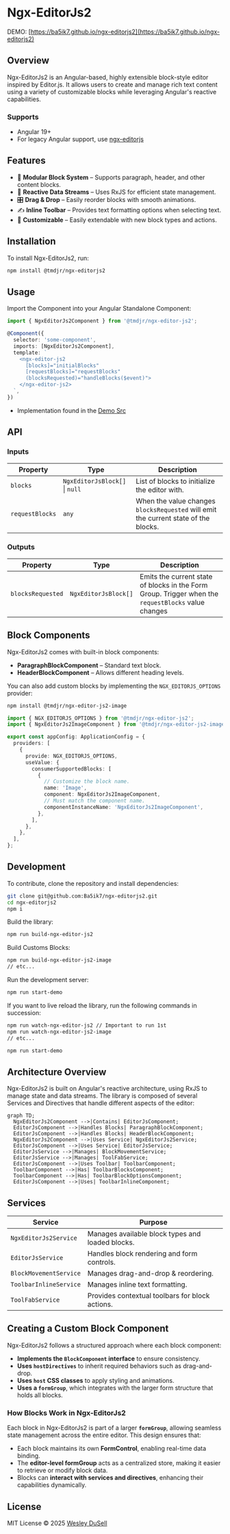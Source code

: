 # Ngx-EditorJs2

DEMO: [https://ba5ik7.github.io/ngx-editorjs2](https://ba5ik7.github.io/ngx-editorjs2)

## Overview
Ngx-EditorJs2 is an Angular-based, highly extensible block-style editor inspired by Editor.js. It allows users to create and manage rich text content using a variety of customizable blocks while leveraging Angular's reactive capabilities.

### Supports
- Angular 19+
- For legacy Angular support, use [ngx-editorjs](https://github.com/Ba5ik7/ngx-editorjs)

## Features
- 📝 **Modular Block System** – Supports paragraph, header, and other content blocks.
- 🔄 **Reactive Data Streams** – Uses RxJS for efficient state management.
- 🎛 **Drag & Drop** – Easily reorder blocks with smooth animations.
- ✍ **Inline Toolbar** – Provides text formatting options when selecting text.
- 🔧 **Customizable** – Easily extendable with new block types and actions.

## Installation
To install Ngx-EditorJs2, run:

```sh
npm install @tmdjr/ngx-editorjs2
```

## Usage
Import the Component into your Angular Standalone Component:

```ts
import { NgxEditorJs2Component } from '@tmdjr/ngx-editor-js2';

@Component({
  selector: 'some-component',
  imports: [NgxEditorJs2Component],
  template: `
    <ngx-editor-js2
      [blocks]="initialBlocks"
      [requestBlocks]="requestBlocks"
      (blocksRequested)="handleBlocks($event)">
    </ngx-editor-js2>
  `,
})
```
- Implementation found in the [Demo Src](https://github.com/Ba5ik7/ngx-editorjs2/blob/main/projects/ngx-editorjs2-demo/src/app/components/document.component.ts#L9)

## API
### **Inputs**
| Property      | Type                        | Description |
|--------------|----------------------------|-------------|
| `blocks`     | `NgxEditorJsBlock[]` \| `null`      | List of blocks to initialize the editor with. |
| `requestBlocks` | `any` | When the value changes `blocksRequested` will emit the current state of the blocks. |

### **Outputs**
| Property      | Type                        | Description |
|--------------|----------------------------|-------------|
| `blocksRequested` | `NgxEditorJsBlock[]` | Emits the current state of blocks in the Form Group. Trigger when the `requestBlocks` value changes

## Block Components
Ngx-EditorJs2 comes with built-in block components:
- **ParagraphBlockComponent** – Standard text block.
- **HeaderBlockComponent** – Allows different heading levels.

You can also add custom blocks by implementing the `NGX_EDITORJS_OPTIONS` provider:

```sh
npm install @tmdjr/ngx-editor-js2-image
```

```ts
import { NGX_EDITORJS_OPTIONS } from '@tmdjr/ngx-editor-js2';
import { NgxEditorJs2ImageComponent } from '@tmdjr/ngx-editor-js2-image';

export const appConfig: ApplicationConfig = {
  providers: [
    {
      provide: NGX_EDITORJS_OPTIONS,
      useValue: {
        consumerSupportedBlocks: [
          {
            // Customize the block name.
            name: 'Image',
            component: NgxEditorJs2ImageComponent,
            // Must match the component name.
            componentInstanceName: 'NgxEditorJs2ImageComponent',
          },
        ],
      },
    },
  ],
};
```

## Development
To contribute, clone the repository and install dependencies:

```sh
git clone git@github.com:Ba5ik7/ngx-editorjs2.git
cd ngx-editorjs2
npm i
```

Build the library:

```sh
npm run build-ngx-editor-js2
```

Build Customs Blocks:

```sh
npm run build-ngx-editor-js2-image
// etc...
```

Run the development server:

```sh
npm run start-demo
```

If you want to live reload the library, run the following commands in succession:

```sh
npm run watch-ngx-editor-js2 // Important to run 1st
npm run watch-ngx-editor-js2-image
// etc...

npm run start-demo
```

## Architecture Overview
Ngx-EditorJs2 is built on Angular's reactive architecture, using RxJS to manage state and data streams. The library is composed of several Services and Directives that handle different aspects of the editor:
```mermaid
graph TD;
  NgxEditorJs2Component -->|Contains| EditorJsComponent;
  EditorJsComponent -->|Handles Blocks| ParagraphBlockComponent;
  EditorJsComponent -->|Handles Blocks| HeaderBlockComponent;
  NgxEditorJs2Component -->|Uses Service| NgxEditorJs2Service;
  EditorJsComponent -->|Uses Service| EditorJsService;
  EditorJsService -->|Manages| BlockMovementService;
  EditorJsService -->|Manages| ToolFabService;
  EditorJsComponent -->|Uses Toolbar| ToolbarComponent;
  ToolbarComponent -->|Has| ToolbarBlocksComponent;
  ToolbarComponent -->|Has| ToolbarBlockOptionsComponent;
  EditorJsComponent -->|Uses| ToolbarInlineComponent;
```

## Services
| Service                   | Purpose |
|---------------------------|---------|
| `NgxEditorJs2Service`     | Manages available block types and loaded blocks. |
| `EditorJsService`         | Handles block rendering and form controls. |
| `BlockMovementService`    | Manages drag-and-drop & reordering. |
| `ToolbarInlineService`    | Manages inline text formatting. |
| `ToolFabService`          | Provides contextual toolbars for block actions. |

## Creating a Custom Block Component
Ngx-EditorJs2 follows a structured approach where each block component:
- **Implements the `BlockComponent` interface** to ensure consistency.
- **Uses `hostDirectives`** to inherit required behaviors such as drag-and-drop.
- **Uses `host` CSS classes** to apply styling and animations.
- **Uses a `formGroup`**, which integrates with the larger form structure that holds all blocks.

### **How Blocks Work in Ngx-EditorJs2**
Each block in Ngx-EditorJs2 is part of a larger **`formGroup`**, allowing seamless state management across the entire editor. This design ensures that:
- Each block maintains its own **FormControl**, enabling real-time data binding.
- The **editor-level formGroup** acts as a centralized store, making it easier to retrieve or modify block data.
- Blocks can **interact with services and directives**, enhancing their capabilities dynamically.

## License
MIT License © 2025 [Wesley DuSell](https://github.com/ba5ik7)


